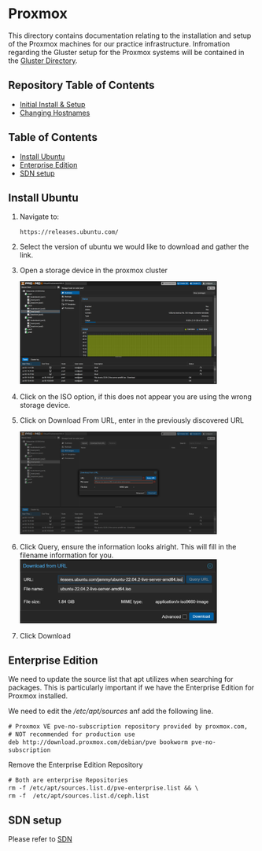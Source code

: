 # Proxmox <!-- omit from toc -->
This directory contains documentation relating to the installation and setup of the Proxmox machines for our practice infrastructure. Infromation regarding the Gluster setup for the Proxmox systems will be contained in the [Gluster Directory](./../Gluster/README.md).

## Repository Table of Contents <!-- omit from toc -->
* [Initial Install & Setup](./1-InstallingProxmox%2BInfrastructure%20Specific%20Details.md)
* [Changing Hostnames](./2-ChangingHostNames.md)

## Table of Contents <!-- omit from toc -->
- [Install Ubuntu](#install-ubuntu)
- [Enterprise Edition](#enterprise-edition)
- [SDN setup](#sdn-setup)


## Install Ubuntu
1. Navigate to:
    ```
    https://releases.ubuntu.com/
    ```
2. Select the version of ubuntu we would like to download and gather the link.
3. Open a storage device in the proxmox cluster

    <img src="Images/D1.png" width=400>

4. Click on the ISO option, if this does not appear you are using the wrong storage device. 
5. Click on Download From URL, enter in the previously discovered URL

    <img src="Images/D2.png" width=400>

6. Click Query, ensure the information looks alright. This will fill in the filename information for you.
    <img src="Images/D3.png" width=400>
7. Click Download
## Enterprise Edition
We need to update the source list that apt utilizes when searching for packages. This is particularly important if we have the Enterprise Edition for Proxmox installed.

We need to edit the */etc/apt/sources* anf add the following line.
```
# Proxmox VE pve-no-subscription repository provided by proxmox.com,
# NOT recommended for production use
deb http://download.proxmox.com/debian/pve bookworm pve-no-subscription
```

Remove the Enterprise Edition Repository 
```
# Both are enterprise Repositories  
rm -f /etc/apt/sources.list.d/pve-enterprise.list && \
rm -f  /etc/apt/sources.list.d/ceph.list
```

## SDN setup
Please refer to [SDN](./../Network/Proxmox/SDN.md)